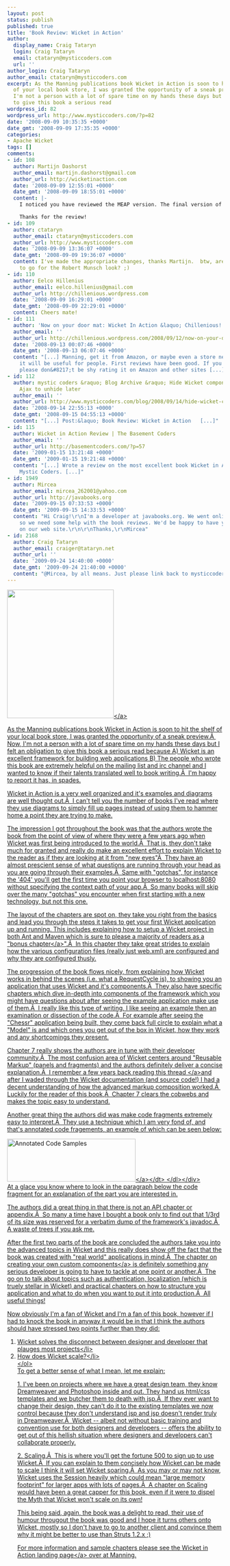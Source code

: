 ```yaml
---
layout: post
status: publish
published: true
title: 'Book Review: Wicket in Action'
author:
  display_name: Craig Tataryn
  login: Craig Tataryn
  email: ctataryn@mysticcoders.com
  url: ''
author_login: Craig Tataryn
author_email: ctataryn@mysticcoders.com
excerpt: As the Manning publications book Wicket in Action is soon to hit the shelf
  of your local book store, I was granted the opportunity of a sneak preview.  Now,
  I'm not a person with a lot of spare time on my hands these days but I felt an obligation
  to give this book a serious read
wordpress_id: 82
wordpress_url: http://www.mysticcoders.com/?p=82
date: '2008-09-09 10:35:35 +0000'
date_gmt: '2008-09-09 17:35:35 +0000'
categories:
- Apache Wicket
tags: []
comments:
- id: 108
  author: Martijn Dashorst
  author_email: martijn.dashorst@gmail.com
  author_url: http://wicketinaction.com
  date: '2008-09-09 12:55:01 +0000'
  date_gmt: '2008-09-09 18:55:01 +0000'
  content: |-
    I noticed you have reviewed the MEAP version. The final version of the book is a bit different in layout: there are now 4 parts, and the ant&#47;maven chapter has been 'promoted' to a bonus chapter. This means that chapter 8 is now chapter 7 in the final book. You can also link to these chapters on the manning website: http:&#47;&#47;manning.com&#47;dashorst shows the links for the free sample chapters: chapter 1 Introducing Wicket and chapter 8 creating custom components. Chapter 15, setting up a Wicket application is also a free download.

    Thanks for the review!
- id: 109
  author: ctataryn
  author_email: ctataryn@mysticcoders.com
  author_url: http://www.mysticcoders.com
  date: '2008-09-09 13:36:07 +0000'
  date_gmt: '2008-09-09 19:36:07 +0000'
  content: I've made the appropriate changes, thanks Martijn.  btw, are you trying
    to go for the Robert Munsch look? ;)
- id: 110
  author: Eelco Hillenius
  author_email: eelco.hillenius@gmail.com
  author_url: http://chillenious.wordpress.com
  date: '2008-09-09 16:29:01 +0000'
  date_gmt: '2008-09-09 22:29:01 +0000'
  content: Cheers mate!
- id: 111
  author: 'Now on your door mat: Wicket In Action &laquo; Chillenious!'
  author_email: ''
  author_url: http://chillenious.wordpress.com/2008/09/12/now-on-your-door-mat-wicket-in-action/
  date: '2008-09-13 00:07:46 +0000'
  date_gmt: '2008-09-13 06:07:46 +0000'
  content: "[...] Manning, get it from Amazon, or maybe even a store near you. I hope
    it will be useful for people. First reviews have been good. If you like the book,
    please don&#8217;t be shy rating it on Amazon and other sites [...]"
- id: 112
  author: mystic coders &raquo; Blog Archive &raquo; Hide Wicket components and use
    Ajax to unhide later
  author_email: ''
  author_url: http://www.mysticcoders.com/blog/2008/09/14/hide-wicket-components-and-use-ajax-to-unhide-later/
  date: '2008-09-14 22:55:13 +0000'
  date_gmt: '2008-09-15 04:55:13 +0000'
  content: "[...] Post:&laquo; Book Review: Wicket in Action   [...]"
- id: 115
  author: Wicket in Action Review | The Basement Coders
  author_email: ''
  author_url: http://basementcoders.com/?p=57
  date: '2009-01-15 13:21:48 +0000'
  date_gmt: '2009-01-15 19:21:48 +0000'
  content: "[...] Wrote a review on the most excellent book Wicket in Action for the
    Mystic Coders. [...]"
- id: 1949
  author: Mircea
  author_email: mircea_262001@yahoo.com
  author_url: http://javabooks.org
  date: '2009-09-15 07:33:53 +0000'
  date_gmt: '2009-09-15 14:33:53 +0000'
  content: "Hi Craig!\r\nI'm a developer at javabooks.org. We went online yesterday
    so we need some help with the book reviews. We'd be happy to have your review
    on our web site.\r\n\r\nThanks,\r\nMircea"
- id: 2168
  author: Craig Tataryn
  author_email: craiger@tataryn.net
  author_url: ''
  date: '2009-09-24 14:40:00 +0000'
  date_gmt: '2009-09-24 21:40:00 +0000'
  content: "@Mircea, by all means. Just please link back to mysticcoders.com please!"
---
```

<p><a href="http:&#47;&#47;www.mysticcoders.com&#47;wp-content&#47;uploads&#47;2008&#47;09&#47;wicket-in-action-title-page.png"><img class="alignleft size-medium wp-image-85" src="http:&#47;&#47;www.mysticcoders.com&#47;wp-content&#47;uploads&#47;2008&#47;09&#47;wicket-in-action-title-page.png" alt="" width="249" height="300" &#47;><&#47;a></p>
<p>As the Manning publications book Wicket in Action is soon to hit the shelf of your local book store, I was granted the opportunity of a sneak preview.&Acirc;&nbsp; Now, I'm not a person with a lot of spare time on my hands these days but I felt an obligation to give this book a serious read because A) Wicket is an excellent framework for building web applications B) The people who wrote this book are extremely helpful on the mailing list and irc channel and I wanted to know if their talents translated well to book writing.&Acirc;&nbsp; I'm happy to report it has, in spades.</p>
<p>Wicket in Action is a very well organized and it's examples and diagrams are well thought out.&Acirc;&nbsp; I can't tell you the number of books I've read where they use diagrams to simply fill up pages instead of using them to hammer home a point they are trying to make.</p>
<p>The impression I got throughout the book was that the authors wrote the book from the point of view of where they were a few years ago when Wicket was first being introduced to the world.&Acirc;&nbsp; That is, they don't take much for granted and really do make an excellent effort to explain Wicket to the reader as if they are looking at it from "new eyes"&Acirc;&nbsp; They have an almost prescient sense of what questions are running through your head as you are going through their examples.&Acirc;&nbsp; Same with "gotchas", for instance the '404' you'll get the first time you point your browser to localhost:8080 without specifying the context path of your app.&Acirc;&nbsp; So many books will skip over the many "gotchas" you encounter when first starting with a new technology, but not this one.</p>
<p>The layout of the chapters are spot on, they take you right from the basics and lead you through the steps it takes to get your first Wicket application up and running. This includes explaining how to setup a Wicket project in both Ant and Maven which is sure to please a majority of readers as a "<a href="http:&#47;&#47;manning.com&#47;dashorst&#47;Wicket_Bonus-chapter15.pdf">bonus chapter<&#47;a>".&Acirc;&nbsp; In this chapter they take great strides to explain how the various configuration files (really just web.xml) are configured and why they are configured thusly.</p>
<p>The progression of the book flows nicely, from explaining how Wicket works in behind the scenes (i.e. what a RequestCycle is), to showing you an application that uses Wicket and it's components.&Acirc;&nbsp; They also have specific chapters which dive in-depth into components of the framework which you might have questions about after seeing the example application make use of them.&Acirc;&nbsp; I really like this type of writing, I like seeing an example then an examination or dissection of the code.&Acirc;&nbsp; For example after seeing the "Chessr" application being built, they come back full circle to explain what a "Model" is and which ones you get out of the box in Wicket, how they work and any shortcomings they present.</p>
<p>Chapter 7 really shows the authors are in tune with their developer community.&Acirc;&nbsp; The most confusion area of Wicket centers around "Reusable Markup" (panels and fragments) and the authors definitely deliver a concise explanation.&Acirc;&nbsp; I remember a few years back reading <a href="http:&#47;&#47;www.nabble.com&#47;Attempted-summary-of-multiple-%3Cwicket%3Achild--%3E-thread-to13637194.html#a13637194" target="_blank">this thread <&#47;a>and after I waded through the Wicket documentation (and source code!) I had a decent understanding of how the advanced markup composition worked.&Acirc;&nbsp; Luckily for the reader of this book,&Acirc;&nbsp; Chapter 7 clears the cobwebs and makes the topic easy to understand.</p>
<p>Another great thing the authors did was make code fragments extremely easy to interpret.&Acirc;&nbsp; They use a technique which I am very fond of, and that's annotated code fragements, an example of which can be seen below:</p>
<div class="mceTemp">
<dl>
<dt><a href="http:&#47;&#47;www.mysticcoders.com&#47;wp-content&#47;uploads&#47;2008&#47;09&#47;wicket-in-action-annotations.png"><img class="size-medium wp-image-84" src="http:&#47;&#47;www.mysticcoders.com&#47;wp-content&#47;uploads&#47;2008&#47;09&#47;wicket-in-action-annotations.png" alt="Annotated Code Samples" width="300" height="100" &#47;><&#47;a><&#47;dt> <&#47;dl><&#47;div><br />
At a glace you know where to look in the paragraph below the code fragment for an explanation of the part you are interested in.</p>
<p>The authors did a great thing in that there is not an API chapter or appendix.&Acirc;&nbsp; So many a time have I bought a book only to find out that 1&#47;3rd of its size was reserved for a verbatim dump of the framework's javadoc.&Acirc;&nbsp; A waste of trees if you ask me.</p>
<p>After the first two parts of the book are concluded the authors take you into the advanced topics in Wicket and this really does show off the fact that the book was created with "real world" applications in mind.&Acirc;&nbsp; The <a href="http:&#47;&#47;manning.com&#47;dashorst&#47;ch08_dashorst.pdf">chapter on creating your own custom components<&#47;a> is definitely something any serious developer is going to have to tackle at one point or another.&Acirc;&nbsp; The go on to talk about topics such as authentication, localization (which is truely stellar in Wicket) and practical chapters on how to structure you application and what to do when you want to put it into production.&Acirc;&nbsp; All useful things!</p>
<p>Now obviously I'm a fan of Wicket and I'm a fan of this book, however if I had to knock the book in anyway it would be in that I think the authors should have stressed two points further than they did:</p>
<ol>
<li>Wicket solves the disconnect between designer and developer that plauges most projects<&#47;li>
<li>How does Wicket scale?<&#47;li><br />
<&#47;ol><br />
To get a better sense of what I mean, let me explain:</p>
<p>1. I've been on projects where we have a great design team, they know Dreamweaver and Photoshop inside and out. They hand us html&#47;css templates and we butcher them to death with jsp.&Acirc;&nbsp; If they ever want to change their design, they can't do it to the existing templates we now control because they don't understand jsp and jsp doesn't render truly in Dreamweaver.&Acirc;&nbsp; Wicket -- albeit not without basic training and convention use for both designers and developers -- offers the ability to get out of this hellish situation where designers and developers can't collaborate properly.</p>
<p>2. Scaling.&Acirc;&nbsp; This is where you'll get the fortune 500 to sign up to use Wicket.&Acirc;&nbsp; If you can explain to them concisely how Wicket can be made to scale I think it will set Wicket soaring.&Acirc;&nbsp; As you may or may not know, Wicket uses the Session heavily which could mean "large memory footprint" for larger apps with lots of pages.&Acirc;&nbsp; A chapter on Scaling would have been a great capper for this book, even if it were to dispel the Myth that Wicket won't scale on its own!</p>
<p>This being said, again, the book was a delight to read, their use of humour througout the book was good and I hope it turns others onto Wicket, mostly so I don't have to go to another client and convince them why it might be better to use than Struts 1.2.x ;)</p>
<p>For more information and sample chapters please see the <a href="http:&#47;&#47;manning.com&#47;dashorst&#47;">Wicket in Action landing page<&#47;a> over at Manning.</p>
